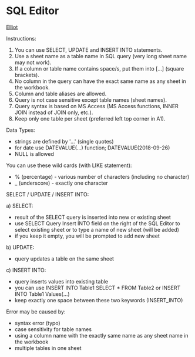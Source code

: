 # SQL Editor

[Elliot](https://github.com/lukasheinz92/elliot/blob/main/README.md#elliot)

Instructions:
1. You can use SELECT, UPDATE and INSERT INTO statements.
2. Use a sheet name as a table name in SQL query (very long sheet name may not work).
3. If a column or table name contains space/s, put them into [...] (square brackets).
4. No column in the query can have the exact same name as any sheet in the workbook.
5. Column and table aliases are allowed.
6. Query is not case sensitive except table names (sheet names).
7. Query syntax is based on MS Access (MS Access functions, INNER JOIN instead of JOIN only, etc.).
8. Keep only one table per sheet (preferred left top corner in A1).

Data Types:
- strings are defined by '...' (single quotes)
- for date use DATEVALUE(...) function; DATEVALUE(2018-09-26)
- NULL is allowed

You can use these wild cards (with LIKE statement):
- % (percentage) - various number of characters (including no character)
- _ (underscore) - exactly one character

SELECT / UPDATE / INSERT INTO:

a) SELECT:
- result of the SELECT query is inserted into new or existing sheet
- use SELECT Query Insert INTO field on the right of the SQL Editor
  to select existing sheet or to type a name of new sheet (will be added)
- if you keep it empty, you will be prompted to add new sheet

b) UPDATE:
- query updates a table on the same sheet

c) INSERT INTO:
- query inserts values into existing table
- you can use INSERT INTO Table1 SELECT * FROM Table2 or INSERT
  INTO Table1 Values(...)
- keep exactly one space between these two keywords (INSERT_INTO)

Error may be caused by:
- syntax error (typo)
- case sensitivity for table names
- using a column name with the exactly same name as any sheet name in the workbook
- multiple tables in one sheet
